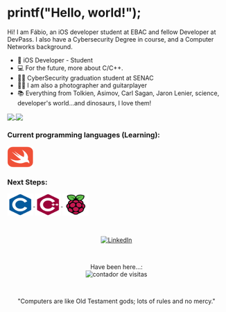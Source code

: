 
# printf("Hello, world!");

<p>  Hi! I am Fábio, an iOS developer student at EBAC and fellow Developer at DevPass. I also have a Cybersecurity Degree in course, 
and a Computer Networks background. </p> 

- 📱 iOS Developer - Student
- 💻 For the future, more about C/C++.
- :man_student: CyberSecurity graduation student at SENAC
- 🙋🏻 I am also a photographer and guitarplayer
- :books: Everything from Tolkien, Asimov, Carl Sagan, Jaron Lenier, science, developer's world...and dinosaurs, I love them!

<a href="https://github.com/tolkien1987">
  <img height="175em" align="center"  src="https://github-readme-stats.vercel.app/api?username=tolkien1987&count_private=true&show_icons=true&theme=github_dark&hide_border=true&include_all_commits=true&layout=compact&)" />
</a>

<a href="https://github.com/tolkien1987">
  <img height="175em" align="center" src="https://github-readme-stats.vercel.app/api/top-langs/?username=tolkien1987&langs_count=8&layout=compact&theme=github_dark&hide_border=true&include_all_commits=true&count_private=true&)" />
</a>
  
  <h3 align="left">Current programming languages (Learning):</h3>
  <div>
    <a href="https://docs.swift.org/swift-book/" target="_blank"> <img align="center" alt="SWIFT-icon" height="50" width="60" src="https://github.com/devicons/devicon/blob/master/icons/swift/swift-original.svg"> </a>


    
  </div>
	
<h3 align="left">Next Steps:</h3>
  <div>  
<a href="https://www.cprogramming.com/" target="_blank"> <img align="center" alt="C-icon" height="50" width="60" src="https://github.com/devicons/devicon/blob/master/icons/c/c-plain.svg"> </a> 	  
<a href="https://www.cplusplus.com/doc/tutorial/" target="_blank"> <img align="center" alt="C++-icon" height="50" width="60" src="https://github.com/devicons/devicon/blob/master/icons/cplusplus/cplusplus-plain.svg"> </a> 
<a href="https://www.raspberrypi.com/products/raspberry-pi-4-model-b/" target="_blank"> <img align="center" alt="raspberry-icon" height="50" width="60" src="https://github.com/devicons/devicon/blob/master/icons/raspberrypi/raspberrypi-original.svg"> </a> 
  </div>
 
<br>

<div>
  <br/>
  <p align="center">
<a href="https://www.linkedin.com/in/f%C3%A1bio-martinez-44353990" target="_blank"><img src="https://img.shields.io/badge/LinkedIn-%230077B5.svg?&style=flat-square&logo=linkedin&logoColor=white" alt="LinkedIn"></a> 
  </p>
</div>

<!---Profile Counter--->
<div>
  <br/>
  <p align="center">
    Have been here...: <br> <img src="https://profile-counter.glitch.me/tolkien1987/count.svg" alt="contador de visitas">
  </p>
</div>




<div>
  <br/>
  <p align="center">
   "Computers are like Old Testament gods; lots of rules and no mercy."
  </p>
</div>
